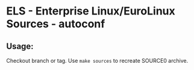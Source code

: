 # ELS - Enterprise Linux/EuroLinux Sources - autoconf
 
## Usage:
  Checkout branch or tag. Use `make sources` to recreate  SOURCE0 archive.
